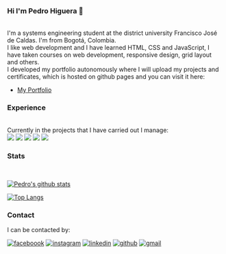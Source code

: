 ### Hi I'm Pedro Higuera 🤙
<br>
I'm a systems engineering student at the district university Francisco José de Caldas. I'm from Bogotá, Colombia.
<br>
I like web development and I have learned HTML, CSS and JavaScript, I have taken courses on web development, responsive design, grid layout and others.
<br>
I developed my portfolio autonomously where I will upload my projects and certificates, which is hosted on github pages and you can visit it here:

- [My Portfolio](https://pedrohiguerag.github.io/ )

### Experience
<br>
Currently in the projects that I have carried out I manage:
<br>
<img src='https://img.shields.io/badge/HTML5-E34F26?style=for-the-badge&logo=html5&logoColor=white'>

<img src='https://img.shields.io/badge/CSS3-1572B6?style=for-the-badge&logo=css3&logoColor=white'>

<img src='https://img.shields.io/badge/JavaScript-323330?style=for-the-badge&logo=javascript&logoColor=F7DF1E'>

<img src='https://img.shields.io/badge/Java-ED8B00?style=for-the-badge&logo=java&logoColor=white'>

<img src='https://img.shields.io/badge/PostgreSQL-316192?style=for-the-badge&logo=postgresql&logoColor=white'>

### Stats
<br>

[![Pedro's github stats](https://github-readme-stats.vercel.app/api?username=PedroHigueraG&show_icons=true&theme=dark)](https://github.com/anuraghazra/github-readme-stats)

[![Top Langs](https://github-readme-stats.vercel.app/api/top-langs/?username=PedroHigueraG&theme=dark)](https://github.com/anuraghazra/github-readme-stats)

### Contact

I can be contacted by:

[<img aling='left' alt='faceboook'  src="https://img.shields.io/badge/Facebook-1877F2?style=for-the-badge&logo=facebook&logoColor=white"/>][facebook]
[<img aling='left' alt='instagram'  src="https://img.shields.io/badge/Instagram-E4405F?style=for-the-badge&logo=instagram&logoColor=white"/>][instagram]
[<img aling='left' alt='linkedin'  src="https://img.shields.io/badge/LinkedIn-0077B5?style=for-the-badge&logo=linkedin&logoColor=white"/>][linkedin]
[<img aling='left' alt='github'  src="https://img.shields.io/badge/GitHub-100000?style=for-the-badge&logo=github&logoColor=white"/>][github]
[<img aling='left' alt='gmail'  src="https://img.shields.io/badge/Gmail-D14836?style=for-the-badge&logo=gmail&logoColor=white"/>][gmail]

[facebook]:https://www.facebook.com/Pedro664
[instagram]:https://www.instagram.com/higuerapedro664/
[linkedin]:https://www.linkedin.com/in/pedro-arturo-h-b19004104/
[github]:https://github.com/PedroHigueraG
[gmail]:mailto:higueragarzonpedroarturo@gmail.com
